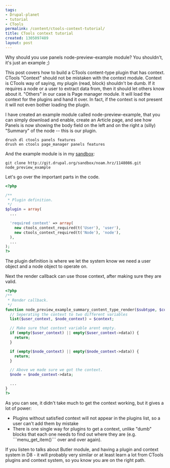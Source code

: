 ```yaml
---
tags:
- Drupal-planet
- tutorial
- CTools
permalink: /content/ctools-context-tutorial/
title: CTools context tutorial
created: 1305097489
layout: post
---
```

Why should you use panels node-preview-example module? You shouldn't, it's just an example ;)

This post covers how to build a CTools content-type plugin that has context. CTools "Context" should not be mistaken with the context module. Context is CTools way of saying, my plugin (read, block) shouldn't be dumb. If it requires a node or a user to extract data from, then it should let others know about it. "Others" in our case is Page manager module. It will load the context for the plugins and hand it over. In fact, if the context is not present it will not even bother loading the plugin.

I have created an example module called node-preview-example, that you can simply download and enable, create an Article page, and see how Panels is now showing the body field on the left and on the right a (silly) "Summary" of the node -- this is our plugin.

```
drush dl ctools panels features
drush en ctools page_manager panels features
```

And the example module is in my <a href="http://drupal.org/sandbox/noam.hrz/1148086">sandbox</a>:
```
git clone http://git.drupal.org/sandbox/noam.hrz/1148086.git node_preview_example
```

Let's go over the important parts in the code.

```php
<?php

/**
 * Plugin definition.
 */
$plugin = array(
  ...

  'required context' => array(
    new ctools_context_required(t('User'), 'user'),
    new ctools_context_required(t('Node'), 'node'),
  ),
  ...
);
?>
```

The plugin definition  is where we let the system know we need a user object and a node object to operate on.

Next the render callback can use those context, after making sure they are valid.

```php
<?php
/**
 * Render callback.
 */
function node_preview_example_summary_content_type_render($subtype, $conf, $args, $context) {
  // Seperating the context to two different variables
  list($user_context, $node_context) = $context;

  // Make sure that context variable arent empty.
  if (empty($user_context) || empty($user_context->data)) {
    return;
  }

  if (empty($node_context) || empty($node_context->data)) {
    return;
  }

  // Above we made sure we got the context.
  $node = $node_context->data;

  ...
}
?>
```

As you can see, it didn't take much to get the context working, but it gives a lot of power:

<ul>
<li>Plugins without satisfied context will not appear in the plugins list, so a user can't add them by mistake</li>
<li>There is one single way for plugins to get a context, unlike "dumb" blocks that each one needs to find out where they are (e.g. ```menu_get_item()``` over and over again).</li>
</ul>

If you listen to talks about Butler module, and having a plugin and context system in D8 - it will probably very similar or at least learn a lot from CTools plugins and context system, so you know you are on the right path.
